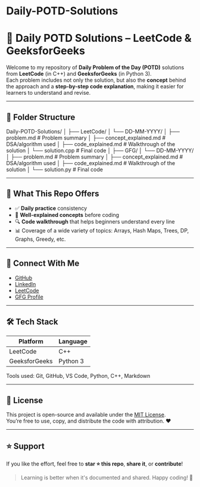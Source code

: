 # Daily-POTD-Solutions
# 🧠 Daily POTD Solutions – LeetCode & GeeksforGeeks

Welcome to my repository of **Daily Problem of the Day (POTD)** solutions from **LeetCode** (in C++) and **GeeksforGeeks** (in Python 3).  
Each problem includes not only the solution, but also the **concept** behind the approach and a **step-by-step code explanation**, making it easier for learners to understand and revise.

---

## 📂 Folder Structure
Daily-POTD-Solutions/
│
├── LeetCode/
│ └── DD-MM-YYYY/
│ ├── problem.md # Problem summary
│ ├── concept_explained.md # DSA/algorithm used
│ ├── code_explained.md # Walkthrough of the solution
│ └── solution.cpp # Final code 
│
├── GFG/
│ └── DD-MM-YYYY/
│ ├── problem.md # Problem summary
│ ├── concept_explained.md # DSA/algorithm used
│ ├── code_explained.md # Walkthrough of the solution
│ └── solution.py # Final code 

---

## 🧠 What This Repo Offers

- ✅ **Daily practice** consistency
- 📘 **Well-explained concepts** before coding
- 🔍 **Code walkthrough** that helps beginners understand every line
- 📊 Coverage of a wide variety of topics: Arrays, Hash Maps, Trees, DP, Graphs, Greedy, etc.

---


## 🔗 Connect With Me

- [GitHub](https://github.com/your-username)
- [LinkedIn](https://linkedin.com/in/your-profile)
- [LeetCode](https://leetcode.com/your-username)
- [GFG Profile](https://auth.geeksforgeeks.org/user/your-username)

---

## 🛠️ Tech Stack

| Platform     | Language |
|--------------|----------|
| LeetCode     | C++      |
| GeeksforGeeks| Python 3 |

Tools used: Git, GitHub, VS Code, Python, C++, Markdown

---

## 📄 License

This project is open-source and available under the [MIT License](./LICENSE).  
You’re free to use, copy, and distribute the code with attribution. ❤️

---

## ⭐ Support

If you like the effort, feel free to **star ⭐ this repo**, **share it**, or **contribute**!

> Learning is better when it's documented and shared. Happy coding! 🚀

